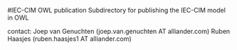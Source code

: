 #IEC-CIM OWL publication
Subdirectory for publishing the IEC-CIM model in OWL

contact: 
Joep van Genuchten (joep.van.genuchten AT alliander.com)
Ruben Haasjes (ruben.haasjes1 AT alliander.com)

